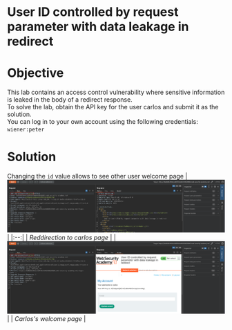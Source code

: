# User ID controlled by request parameter with data leakage in redirect 
# Objective
This lab contains an access control vulnerability where sensitive information is leaked in the body of a redirect response.\
To solve the lab, obtain the API key for the user carlos and submit it as the solution.\
You can log in to your own account using the following credentials: `wiener:peter`

# Solution
Changing the `id` value allows to see other user welcome page
|![](Images/image-11.png)|
|:--:| 
| *Reddirection to carlos page* |
|![](Images/image-12.png)|
| *Carlos's welcome page* |